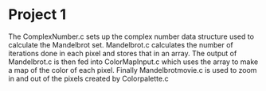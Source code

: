 # Project 1 
The ComplexNumber.c sets up the complex number data structure used to calculate the Mandelbrot set.  Mandelbrot.c calculates the number of iterations done in each pixel and stores that in an array.  The output of Mandelbrot.c is then fed into ColorMapInput.c which uses the array to make a map of the color of each pixel.  Finally Mandelbrotmovie.c is used to zoom in and out of the pixels created by Colorpalette.c  
